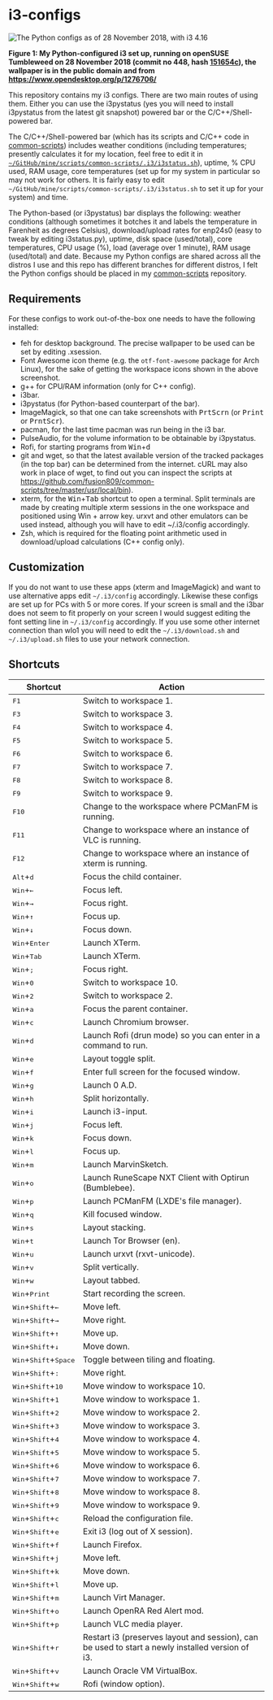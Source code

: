 # i3-configs

![The Python configs as of 28 November 2018, with i3 4.16](https://fusion809.github.io/images/i3/i3-4.16-opensuse-tumbleweed-configs-20181128.png)

**Figure 1: My Python-configured i3 set up, running on openSUSE Tumbleweed on 28 November 2018 (commit no 448, hash [151654c](https://github.com/fusion809/i3-configs/tree/151654c1e7bb6ac767de70febe2b192422d67252)), the wallpaper is in the public domain and from https://www.opendesktop.org/p/1276706/**

This repository contains my i3 configs. There are two main routes of using them. Either you can use the i3pystatus (yes you will need to install i3pystatus from the latest git snapshot) powered bar or the C/C++/Shell-powered bar.

The C/C++/Shell-powered bar (which has its scripts and C/C++ code in [common-scripts](https://github.com/fusion809/common-scripts)) includes weather conditions (including temperatures; presently calculates it for my location, feel free to edit it in [`~/GitHub/mine/scripts/common-scripts/.i3/i3status.sh`](https://github.com/fusion809/common-scripts/blob/master/.i3/i3status.sh)), uptime, % CPU used, RAM usage, core temperatures (set up for my system in particular so may not work for others. It is fairly easy to edit `~/GitHub/mine/scripts/common-scripts/.i3/i3status.sh` to set it up for your system) and time.

The Python-based (or i3pystatus) bar displays the following: weather conditions (although sometimes it botches it and labels the temperature in Farenheit as degrees Celsius), download/upload rates for enp24s0 (easy to tweak by editing i3status.py), uptime, disk space (used/total), core temperatures, CPU usage (%), load (average over 1 minute), RAM usage (used/total) and date. Because my Python configs are shared across all the distros I use and this repo has different branches for different distros, I felt the Python configs should be placed in my [common-scripts](https://github.com/fusion809/common-scripts/tree/master/.i3) repository.

## Requirements

For these configs to work out-of-the-box one needs to have the following installed:

* feh for desktop background. The precise wallpaper to be used can be set by editing .xsession.
* Font Awesome icon theme (e.g. the `otf-font-awesome` package for Arch Linux), for the sake of getting the workspace icons shown in the above screenshot. 
* g++ for CPU/RAM information (only for C++ config).
* i3bar.
* i3pystatus (for Python-based counterpart of the bar).
* ImageMagick, so that one can take screenshots with <kbd>PrtScrn</kbd> (or <kbd>Print</kbd> or <kbd>PrntScr</kbd>).
* pacman, for the last time pacman was run being in the i3 bar.
* PulseAudio, for the volume information to be obtainable by i3pystatus.
* Rofi, for starting programs from <kbd>Win</kbd>+<kbd>d</kbd>
* git and wget, so that the latest available version of the tracked packages (in the top bar) can be determined from the internet. cURL may also work in place of wget, to find out you can inspect the scripts at https://github.com/fusion809/common-scripts/tree/master/usr/local/bin).
* xterm, for the <kbd>Win</kbd>+<kbd>Tab</kbd> shortcut to open a terminal. Split terminals are made by creating multiple xterm sessions in the one workspace and positioned using Win + arrow key. urxvt and other emulators can be used instead, although you will have to edit ~/.i3/config accordingly.
* Zsh, which is required for the floating point arithmetic used in download/upload calculations (C++ config only).

## Customization

If you do not want to use these apps (xterm and ImageMagick) and want to use alternative apps edit `~/.i3/config` accordingly. Likewise these configs are set up for PCs with 5 or more cores. If your screen is small and the i3bar does not seem to fit properly on your screen I would suggest editing the font setting line in `~/.i3/config` accordingly. If you use some other internet connection than wlo1 you will need to edit the `~/.i3/download.sh` and `~/.i3/upload.sh` files to use your network connection.

## Shortcuts

| Shortcut                                          | Action                                                                                                         |
|---------------------------------------------------|----------------------------------------------------------------------------------------------------------------|
| <kbd>F1</kbd>                                     | Switch to workspace 1.                                                                                         |
| <kbd>F3</kbd>                                     | Switch to workspace 3.                                                                                         |
| <kbd>F4</kbd>                                     | Switch to workspace 4.                                                                                         |
| <kbd>F5</kbd>                                     | Switch to workspace 5.                                                                                         |
| <kbd>F6</kbd>                                     | Switch to workspace 6.                                                                                         |
| <kbd>F7</kbd>                                     | Switch to workspace 7.                                                                                         |
| <kbd>F8</kbd>                                     | Switch to workspace 8.                                                                                         |
| <kbd>F9</kbd>                                     | Switch to workspace 9.                                                                                         |
| <kbd>F10</kbd>                                    | Change to the workspace where PCManFM is running.                                                              |
| <kbd>F11</kbd>                                    | Change to workspace where an instance of VLC is running.                                                       |
| <kbd>F12</kbd>                                    | Change to workspace where an instance of xterm is running.                                                     |
| <kbd>Alt</kbd>+<kbd>d</kbd>                       | Focus the child container.                                                                                     |
| <kbd>Win</kbd>+<kbd>&larr;</kbd>                  | Focus left.                                                                                                    |
| <kbd>Win</kbd>+<kbd>&rarr;</kbd>                  | Focus right.                                                                                                   |
| <kbd>Win</kbd>+<kbd>&uarr;</kbd>                  | Focus up.                                                                                                      |
| <kbd>Win</kbd>+<kbd>&darr;</kbd>                  | Focus down.                                                                                                    |
| <kbd>Win</kbd>+<kbd>Enter</kbd>                   | Launch XTerm.                                                                                                  |
| <kbd>Win</kbd>+<kbd>Tab</kbd>                     | Launch XTerm.                                                                                                  |
| <kbd>Win</kbd>+<kbd>;</kbd>                       | Focus right.                                                                                                   |
| <kbd>Win</kbd>+<kbd>0</kbd>                       | Switch to workspace 10.                                                                                        |
| <kbd>Win</kbd>+<kbd>2</kbd>                       | Switch to workspace 2.                                                                                         |
| <kbd>Win</kbd>+<kbd>a</kbd>                       | Focus the parent container.                                                                                    |
| <kbd>Win</kbd>+<kbd>c</kbd>                       | Launch Chromium browser.                                                                                       |
| <kbd>Win</kbd>+<kbd>d</kbd>                       | Launch Rofi (drun mode) so you can enter in a command to run.                                                  |
| <kbd>Win</kbd>+<kbd>e</kbd>                       | Layout toggle split.                                                                                           |
| <kbd>Win</kbd>+<kbd>f</kbd>                       | Enter full screen for the focused window.                                                                      |
| <kbd>Win</kbd>+<kbd>g</kbd>                       | Launch 0 A.D.                                                                                                  |
| <kbd>Win</kbd>+<kbd>h</kbd>                       | Split horizontally.                                                                                            |
| <kbd>Win</kbd>+<kbd>i</kbd>                       | Launch i3-input.                                                                                               |
| <kbd>Win</kbd>+<kbd>j</kbd>                       | Focus left.                                                                                                    |
| <kbd>Win</kbd>+<kbd>k</kbd>                       | Focus down.                                                                                                    |
| <kbd>Win</kbd>+<kbd>l</kbd>                       | Focus up.                                                                                                      |
| <kbd>Win</kbd>+<kbd>m</kbd>                       | Launch MarvinSketch.                                                                                           |
| <kbd>Win</kbd>+<kbd>o</kbd>                       | Launch RuneScape NXT Client with Optirun (Bumblebee).                                                          |
| <kbd>Win</kbd>+<kbd>p</kbd>                       | Launch PCManFM (LXDE's file manager).                                                                          |
| <kbd>Win</kbd>+<kbd>q</kbd>                       | Kill focused window.                                                                                           |
| <kbd>Win</kbd>+<kbd>s</kbd>                       | Layout stacking.                                                                                               |
| <kbd>Win</kbd>+<kbd>t</kbd>                       | Launch Tor Browser (en).                                                                                       |
| <kbd>Win</kbd>+<kbd>u</kbd>                       | Launch urxvt (rxvt-unicode).                                                                                   |
| <kbd>Win</kbd>+<kbd>v</kbd>                       | Split vertically.                                                                                              |
| <kbd>Win</kbd>+<kbd>w</kbd>                       | Layout tabbed.                                                                                                 |
| <kbd>Win</kbd>+<kbd>Print</kbd>                   | Start recording the screen.                                                                                    |
| <kbd>Win</kbd>+<kbd>Shift</kbd>+<kbd>&larr;</kbd> | Move left.                                                                                                     |
| <kbd>Win</kbd>+<kbd>Shift</kbd>+<kbd>&rarr;</kbd> | Move right.                                                                                                    |
| <kbd>Win</kbd>+<kbd>Shift</kbd>+<kbd>&uarr;</kbd> | Move up.                                                                                                       |
| <kbd>Win</kbd>+<kbd>Shift</kbd>+<kbd>&darr;</kbd> | Move down.                                                                                                     |
| <kbd>Win</kbd>+<kbd>Shift</kbd>+<kbd>Space</kbd>  | Toggle between tiling and floating.                                                                            |
| <kbd>Win</kbd>+<kbd>Shift</kbd>+<kbd>:</kbd>      | Move right.                                                                                                    |
| <kbd>Win</kbd>+<kbd>Shift</kbd>+<kbd>10</kbd>     | Move window to workspace 10.                                                                                   |
| <kbd>Win</kbd>+<kbd>Shift</kbd>+<kbd>1</kbd>      | Move window to workspace 1.                                                                                    |
| <kbd>Win</kbd>+<kbd>Shift</kbd>+<kbd>2</kbd>      | Move window to workspace 2.                                                                                    |
| <kbd>Win</kbd>+<kbd>Shift</kbd>+<kbd>3</kbd>      | Move window to workspace 3.                                                                                    |
| <kbd>Win</kbd>+<kbd>Shift</kbd>+<kbd>4</kbd>      | Move window to workspace 4.                                                                                    |
| <kbd>Win</kbd>+<kbd>Shift</kbd>+<kbd>5</kbd>      | Move window to workspace 5.                                                                                    |
| <kbd>Win</kbd>+<kbd>Shift</kbd>+<kbd>6</kbd>      | Move window to workspace 6.                                                                                    |
| <kbd>Win</kbd>+<kbd>Shift</kbd>+<kbd>7</kbd>      | Move window to workspace 7.                                                                                    |
| <kbd>Win</kbd>+<kbd>Shift</kbd>+<kbd>8</kbd>      | Move window to workspace 8.                                                                                    |
| <kbd>Win</kbd>+<kbd>Shift</kbd>+<kbd>9</kbd>      | Move window to workspace 9.                                                                                    |
| <kbd>Win</kbd>+<kbd>Shift</kbd>+<kbd>c</kbd>      | Reload the configuration file.                                                                                 |
| <kbd>Win</kbd>+<kbd>Shift</kbd>+<kbd>e</kbd>      | Exit i3 (log out of X session).                                                                                |
| <kbd>Win</kbd>+<kbd>Shift</kbd>+<kbd>f</kbd>      | Launch Firefox.                                                                                                |
| <kbd>Win</kbd>+<kbd>Shift</kbd>+<kbd>j</kbd>      | Move left.                                                                                                     |
| <kbd>Win</kbd>+<kbd>Shift</kbd>+<kbd>k</kbd>      | Move down.                                                                                                     |
| <kbd>Win</kbd>+<kbd>Shift</kbd>+<kbd>l</kbd>      | Move up.                                                                                                       |
| <kbd>Win</kbd>+<kbd>Shift</kbd>+<kbd>m</kbd>      | Launch Virt Manager.                                                                                           |
| <kbd>Win</kbd>+<kbd>Shift</kbd>+<kbd>o</kbd>      | Launch OpenRA Red Alert mod.                                                                                   |
| <kbd>Win</kbd>+<kbd>Shift</kbd>+<kbd>p</kbd>      | Launch VLC media player.                                                                                       |
| <kbd>Win</kbd>+<kbd>Shift</kbd>+<kbd>r</kbd>      | Restart i3 (preserves layout and session), can be used to start a newly installed version of i3.               |
| <kbd>Win</kbd>+<kbd>Shift</kbd>+<kbd>v</kbd>      | Launch Oracle VM VirtualBox.                                                                                   |
| <kbd>Win</kbd>+<kbd>Shift</kbd>+<kbd>w</kbd>      | Rofi (window option).                                                                                          |

